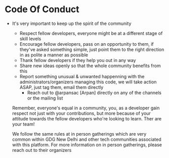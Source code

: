 # Code Of Conduct

- It's very important to keep up the spirit of the community
  - Respect fellow developers, everyone might be at a different stage of skill levels
  - Encourage fellow developers, pass on an opportunity to them, if they've asked something simple, just point them to the right direction in as polite a manner as possible
  - Thank fellow developers if they help you out in any way
  - Share new ideas openly so that the whole community benefits from this
  - Report something unusual & unwanted happenning with the administrators/organizers managing this code, we will take action ASAP, just tag them, email them directly
    - Reach out to @arpansac [Arpan] directly on any of the channels or the mailing list
  
  Remember, everyone's equal in a community, you, as a developer gain respect not just with your contributions, but more because of your attitude towards the fellow developers who're looking to learn. Ther are your team!

  We follow the same rules at in person gatherings which are very common within GDG New Delhi and other tech communities associated with this platform. For more information on in person gatherings, please reach out to their organizers